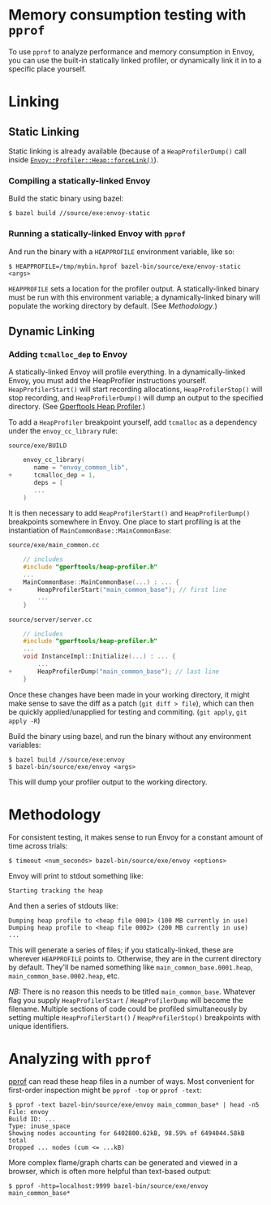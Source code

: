 # Memory consumption testing with `pprof`

To use `pprof` to analyze performance and memory consumption in Envoy, you can
use the built-in statically linked profiler, or dynamically link it in to a
specific place yourself.

# Linking

## Static Linking

Static linking is already available (because of a `HeapProfilerDump()` call
inside
[`Envoy::Profiler::Heap::forceLink()`](https://github.com/envoyproxy/envoy/blob/master/source/common/profiler/profiler.cc#L21-L26)).

### Compiling a statically-linked Envoy

Build the static binary using bazel:

    $ bazel build //source/exe:envoy-static

### Running a statically-linked Envoy with `pprof`

And run the binary with a `HEAPPROFILE` environment variable, like so:

    $ HEAPPROFILE=/tmp/mybin.hprof bazel-bin/source/exe/envoy-static <args>

`HEAPPROFILE` sets a location for the profiler output. A statically-linked
binary must be run with this environment variable; a dynamically-linked binary
will populate the working directory by default. (See *Methodology*.)

## Dynamic Linking

### Adding `tcmalloc_dep` to Envoy

A statically-linked Envoy will profile everything. In a dynamically-linked
Envoy, you must add the HeapProfiler instructions yourself.
`HeapProfilerStart()` will start recording allocations, `HeapProfilerStop()`
will stop recording, and `HeapProfilerDump()` will dump an output to the
specified directory. (See [Gperftools Heap
Profiler](https://gperftools.github.io/gperftools/heapprofile.html).)

To add a `HeapProfiler` breakpoint yourself, add `tcmalloc` as a
dependency under the `envoy_cc_library` rule:

`source/exe/BUILD`

```c++
    envoy_cc_library(
       name = "envoy_common_lib",
+      tcmalloc_dep = 1,
       deps = [
       ...
    )
```

It is then necessary to add `HeapProfilerStart()` and `HeapProfilerDump()`
breakpoints somewhere in Envoy. One place to start profiling is at the
instantiation of `MainCommonBase::MainCommonBase`:

`source/exe/main_common.cc`

```c++
    // includes
    #include "gperftools/heap-profiler.h"
    ...
    MainCommonBase::MainCommonBase(...) : ... {
+       HeapProfilerStart("main_common_base"); // first line
        ...
    }
```

`source/server/server.cc`

```c++
    // includes
    #include "gperftools/heap-profiler.h"
    ...
    void InstanceImpl::Initialize(...) : ... {
        ...
+       HeapProfilerDump("main_common_base"); // last line
    }
```

Once these changes have been made in your working directory, it might make sense to
save the diff as a patch (`git diff > file`), which can then be quickly
applied/unapplied for testing and commiting. (`git apply`, `git apply -R`)

Build the binary using bazel, and run the binary without any environment variables:

    $ bazel build //source/exe:envoy
    $ bazel-bin/source/exe/envoy <args>

This will dump your profiler output to the working directory.

# Methodology

For consistent testing, it makes sense to run Envoy for a constant amount of
time across trials:

    $ timeout <num_seconds> bazel-bin/source/exe/envoy <options>

Envoy will print to stdout something like:

    Starting tracking the heap

And then a series of stdouts like:

    Dumping heap profile to <heap file 0001> (100 MB currently in use)
    Dumping heap profile to <heap file 0002> (200 MB currently in use)
    ...

This will generate a series of files; if you statically-linked, these are
wherever `HEAPPROFILE` points to. Otherwise, they are in the current directory
by default. They'll be named something like `main_common_base.0001.heap`,
`main_common_base.0002.heap`, etc.

*NB:* There is no reason this needs to be titled `main_common_base`. Whatever
flag you supply `HeapProfilerStart` / `HeapProfilerDump` will become the
filename. Multiple sections of code could be profiled simultaneously by setting
multiple `HeapProfilerStart()` / `HeapProfilerStop()` breakpoints with unique
identifiers.

# Analyzing with `pprof`

[pprof](https://github.com/google/pprof) can read these heap files in a
number of ways. Most convenient for first-order inspection might be `pprof -top`
or `pprof -text`:

    $ pprof -text bazel-bin/source/exe/envoy main_common_base* | head -n5
    File: envoy
    Build ID: ...
    Type: inuse_space
    Showing nodes accounting for 6402800.62kB, 98.59% of 6494044.58kB total
    Dropped ... nodes (cum <= ...kB)

More complex flame/graph charts can be generated and viewed in a browser, which
is often more helpful than text-based output:

    $ pprof -http=localhost:9999 bazel-bin/source/exe/envoy main_common_base*
